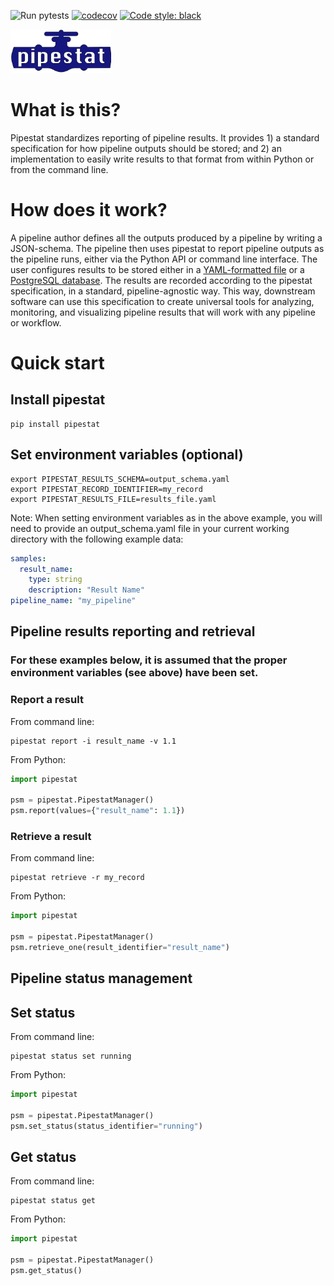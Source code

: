 ![Run pytests](https://github.com/pepkit/pipestat/workflows/Run%20pytests/badge.svg)
[![codecov](https://codecov.io/gh/pepkit/pipestat/branch/master/graph/badge.svg?token=O07MXSQZ32)](https://codecov.io/gh/pepkit/pipestat)
[![Code style: black](https://img.shields.io/badge/code%20style-black-000000.svg)](https://github.com/psf/black)

<img src="https://raw.githubusercontent.com/pepkit/pipestat/master/docs/img/pipestat_logo.svg?sanitize=true" alt="pipestat" height="70"/><br>

# What is this?

Pipestat standardizes reporting of pipeline results. It provides 1) a standard specification for how pipeline outputs should be stored; and 2) an implementation to easily write results to that format from within Python or from the command line.

# How does it work?

A pipeline author defines all the outputs produced by a pipeline by writing a JSON-schema. The pipeline then uses pipestat to report pipeline outputs as the pipeline runs, either via the Python API or command line interface. The user configures results to be stored either in a [YAML-formatted file](https://yaml.org/spec/1.2/spec.html) or a [PostgreSQL database](https://www.postgresql.org/). The results are recorded according to the pipestat specification, in a standard, pipeline-agnostic way. This way, downstream software can use this specification to create universal tools for analyzing, monitoring, and visualizing pipeline results that will work with any pipeline or workflow.


# Quick start

## Install pipestat

```console
pip install pipestat
```

## Set environment variables (optional)

```console
export PIPESTAT_RESULTS_SCHEMA=output_schema.yaml
export PIPESTAT_RECORD_IDENTIFIER=my_record
export PIPESTAT_RESULTS_FILE=results_file.yaml
```
Note: When setting environment variables as in the above example, you will need to provide an output_schema.yaml file in your current working directory with the following example data:
```yaml
samples:
  result_name:
    type: string
    description: "Result Name"
pipeline_name: "my_pipeline"
```

## Pipeline results reporting and retrieval
### For these examples below, it is assumed that the proper environment variables (see above) have been set.

### Report a result

From command line:

```console
pipestat report -i result_name -v 1.1
```

From Python:

```python
import pipestat

psm = pipestat.PipestatManager()
psm.report(values={"result_name": 1.1})
```

### Retrieve a result

From command line:

```console
pipestat retrieve -r my_record
```

From Python:

```python
import pipestat

psm = pipestat.PipestatManager()
psm.retrieve_one(result_identifier="result_name")
```

## Pipeline status management

## Set status

From command line:

```console
pipestat status set running
```

From Python:

```python
import pipestat

psm = pipestat.PipestatManager()
psm.set_status(status_identifier="running")
```

## Get status

From command line:

```console
pipestat status get
```

From Python:

```python
import pipestat

psm = pipestat.PipestatManager()
psm.get_status()
```
